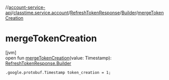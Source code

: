 //[account-service-api](../../../../index.md)/[classtime.service.account](../../index.md)/[RefreshTokenResponse](../index.md)/[Builder](index.md)/[mergeTokenCreation](merge-token-creation.md)

# mergeTokenCreation

[jvm]\
open fun [mergeTokenCreation](merge-token-creation.md)(value: Timestamp): [RefreshTokenResponse.Builder](index.md)

`.google.protobuf.Timestamp token_creation = 1;`
